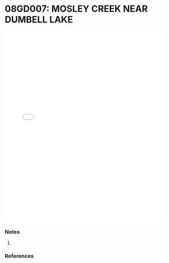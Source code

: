 # 08GD007: MOSLEY CREEK NEAR DUMBELL LAKE

<iframe src="/_static/stations/08GD007_fdc.html" width="100%" height="600" frameborder="0"></iframe>

### Notes
1. 

### References

